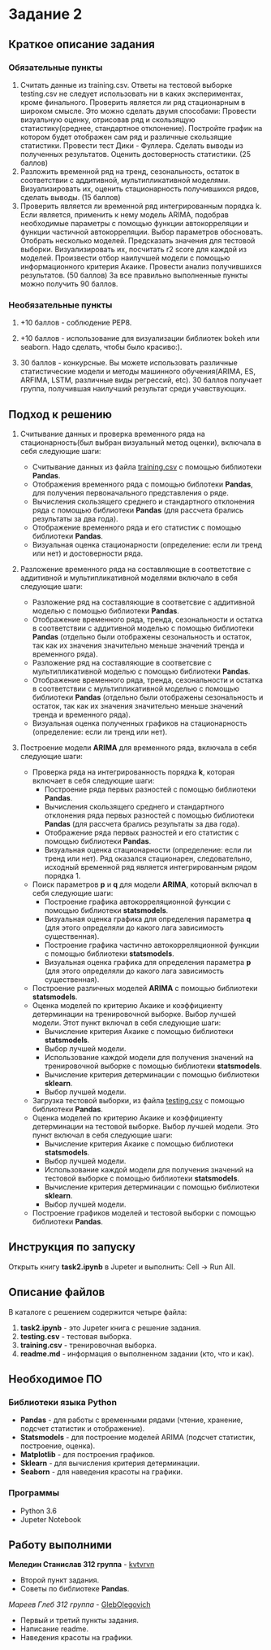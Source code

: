 # Задание 2
## Краткое описание задания
### Обязательные пункты
1. Считать данные из training.csv. Ответы на тестовой выборке testing.csv не следует использовать ни в каких экспериментах, кроме финального. Проверить является ли ряд стационарным в широком смысле. Это можно сделать двумя способами:
Провести визуальную оценку, отрисовав ряд и скользящую статистику(среднее, стандартное отклонение). Постройте график на котором будет отображен сам ряд и различные скользящие статистики.
Провести тест Дики - Фуллера.
Сделать выводы из полученных результатов. Оценить достоверность статистики. (25 баллов)
1. Разложить временной ряд на тренд, сезональность, остаток в соответствии с аддитивной, мультипликативной моделями. Визуализировать их, оценить стационарность получившихся рядов, сделать выводы. (15 баллов)
1. Проверить является ли временной ряд интегрированным порядка k. Если является, применить к нему модель ARIMA, подобрав необходимые параметры с помощью функции автокорреляции и функции частичной автокорреляции. Выбор параметров обосновать. Отобрать несколько моделей. Предсказать значения для тестовой выборки. Визуализировать их, посчитать r2 score для каждой из моделей. Произвести отбор наилучшей модели с помощью информационного критерия Акаике. Провести анализ получившихся результатов. (50 баллов)
За все правильно выполненные пункты можно получить 90 баллов.

### Необязательные пункты
1. +10 баллов - соблюдение PEP8.

1. +10 баллов - использование для визуализации библиотек bokeh или seaborn. Надо сделать, чтобы было красиво:).

1. 30 баллов - конкурсные. Вы можете использовать различные статистические модели и методы машинного обучения(ARIMA, ES, ARFIMA, LSTM, различные виды регрессий, etc). 30 баллов получает группа, получившая наилучший результат среди учавствующих.

## Подход к решению
1. Считывание данных и проверка временного ряда на стационарность(был выбран визуальный метод оценки), включала в себя следующие шаги:
	* Считывание данных из файла [training.csv](https://github.com/GlebOlegovich/prac-2017-2018/blob/task2-mareev-meledin/submissions/task2/mareev-meledin/training.csv) с помощью библиотеки **Pandas**.
	* Отображения временного ряда с помощью библотеки **Pandas**, для получения первоначального представления  о ряде.
	* Вычисления скользящего среднего и стандартного отклонения ряда с помощью библиотеки **Pandas** (для рассчета брались результаты за два года).
	* Отображение временного ряда и его статистик с помощью библиотеки **Pandas**.
	* Визуальная оценка стационарности (определение: если ли тренд или нет) и достоверности ряда.

1. Разложение временного ряда на составляющие в соответствие с аддитивной и мультипликативной моделями включало в себя следующие шаги:
	* Разложение ряд на составляющие в соответсвие с аддитивной моделью с помощью библиотеки **Pandas**.
	* Отображение временного ряда, тренда, сезональности и остатка в соответствии с аддитивной моделью с помощью библиотеки **Pandas** (отдельно были отображены сезональность и остаток, так как их значения значительно меньше значений тренда и временного ряда).
	* Разложение ряд на составляющие в соответсвие с мультипликативной моделью с помощью библиотеки **Pandas**.
	* Отображение временного ряда, тренда, сезональности и остатка в соответствии с мультипликативной моделью с помощью библиотеки **Pandas** (отдельно были отображены сезональность и остаток, так как их значения значительно меньше значений тренда и временного ряда).
	* Визуальная оценка полученных графиков на стационарность (определение: если ли тренд или нет).

1. Построение модели **ARIMA** для временного ряда, включала в себя следующие шаги:
	* Проверка ряда на интегрированность порядка **k**, которая включает в себя следующие шаги:
		- Построение ряда первых разностей с помощью библиотеки **Pandas**.
		- Вычисления скользящего среднего и стандартного отклонения ряда первых разностей с помощью библиотеки **Pandas** (для рассчета брались результаты за два года).
		- Отображение ряда первых разностей и его статистик с помощью библиотеки **Pandas**.
		- Визуальная оценка стационарности (определение: если ли тренд или нет). Ряд оказался стационарен, следовательно, исходный временной ряд является интегрированным рядом порядка 1.
	* Поиск параметров **p** и **q** для модели **ARIMA**, который включал в себя следующие шаги:
		- Построение графика автокорреляционной функции с помощью библиотеки **statsmodels**.
		- Визуальная оценка графика для определения параметра **q** (для этого определяли до какого лага зависимость существенная).
		- Построение графика частично автокорреляционной функции с помощью библиотеки **statsmodels**.
		- Визуальная оценка графика для определения параметра **p** (для этого определяли до какого лага зависимость существенная).
	* Построение различных моделей **ARIMA** с помощью библиотеки **statsmodels**.
	* Оценка моделей по критерию Акаике и коэффициенту детерминации на тренировочной выборке. Выбор лучшей модели. Этот пункт включал в себя следующие шаги:
		- Вычисление критерия Акаике с помощью библиотеки **statsmodels**.
		- Выбор лучшей модели.
		- Использование каждой модели для получения значений на тренировочной выборке с помощью библиотеки **statsmodels**.
		- Вычисление критерия детерминации с помощью библиотеки **sklearn**.
		- Выбор лучшей модели.
	* Загрузка тестовой выборки, из файла [testing.csv](https://github.com/GlebOlegovich/prac-2017-2018/blob/task2-mareev-meledin/submissions/task2/mareev-meledin/testing.csv) с помощью библиотеки **Pandas**.
	* Оценка моделей по критерию Акаике и коэффициенту детерминации на тестовой выборке. Выбор лучшей модели. Это пункт включал в себя следующие шаги:
		- Вычисление критерия Акаике с помощью библиотеки **statsmodels**.
		- Выбор лучшей модели.
		- Использование каждой модели для получения значений на тестовой выборке с помощью библиотеки **statsmodels**.
		- Вычисление критерия детерминации с помощью библиотеки **sklearn**.
		- Выбор лучшей модели.
	* Построение графиков моделей и тестовой выборки с помощью библиотеки **Pandas**.

## Инструкция по запуску
Открыть книгу **task2.ipynb** в Jupeter и выполнить: Cell -> Run All.

## Описание файлов
В каталоге с решением содержится четыре файла:
1. **task2.ipynb** - это Jupeter книга с решение задания.
1. **testing.csv** - тестовая выборка.
1. **training.csv** - тренировочная выборка.
1. **readme.md** - информация о выполненном задании (кто, что и как).

## Необходимое ПО

### Библиотеки языка Python
* **Pandas** - для работы с временными рядами (чтение, хранение, подсчет статистик и отображение).
* **Statsmodels** - для построение моделей ARIMA (подсчет статистик, построение, оценка).
* **Matplotlib** - для построения графиков.
* **Sklearn** - для вычисления критерия детерминации.
* **Seaborn** - для наведения красоты на графики.

### Программы
* Python 3.6
* Jupeter Notebook

## Работу выполними
**Меледин Станислав 312 группа** - [kvtvrvn](https://github.com/kvtvrvn) 
* Второй пункт задания.
* Советы по библиотеке **Pandas**.

*Мареев Глеб 312 группа* - [GlebOlegovich](https://github.com/GlebOlegovich) 
* Первый и третий пункты задания.
* Написание readme.
* Наведения красоты на графики.


